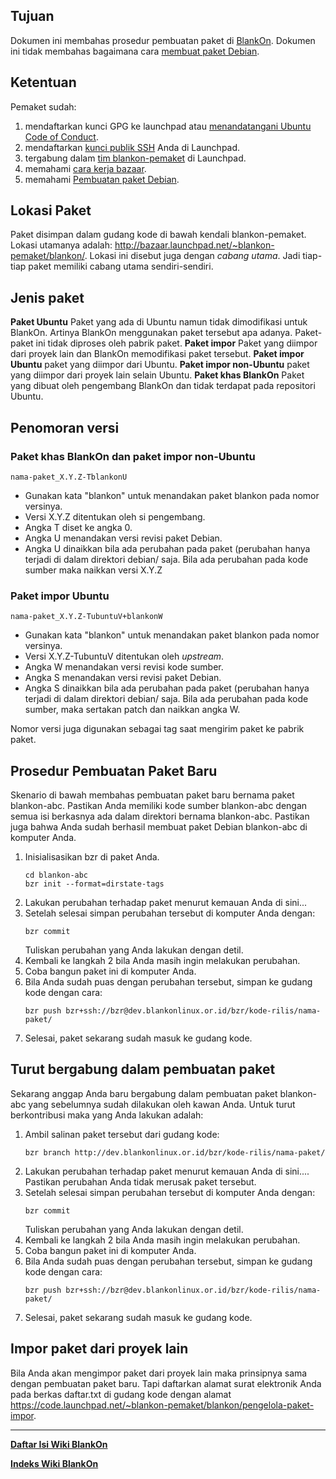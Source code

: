 ## Tujuan
Dokumen ini membahas prosedur pembuatan paket di [BlankOn](https://github.com/BlankOn). Dokumen ini tidak membahas bagaimana cara [membuat paket Debian](https://github.com/BlankOn/wiki/blob/master/TimPengembang/Pemaket/Panduan/MembuatPaketDebian.md).

## Ketentuan
Pemaket sudah:
1. mendaftarkan kunci GPG ke launchpad atau [menandatangani Ubuntu Code of Conduct](https://help.ubuntu.com/community/GnuPrivacyGuardHowto).
2. mendaftarkan [kunci publik SSH](https://help.ubuntu.com/community/SSHHowto#head-1ff9e61cfd81e9f741920b6920af8a85f7bddb30) Anda di Launchpad.
3. tergabung dalam [tim blankon-pemaket](https://github.com/BlankOn/wiki/tree/master/TimPengembang/Pemaket) di Launchpad.
4. memahami [cara kerja bazaar](https://help.ubuntu.com/community/EasyBazaar).
5. memahami [Pembuatan paket Debian](https://github.com/BlankOn/wiki/blob/master/TimPengembang/Pemaket/Panduan/MembuatPaketDebian.md).

## Lokasi Paket
Paket disimpan dalam gudang kode di bawah kendali blankon-pemaket. Lokasi utamanya adalah: http://bazaar.launchpad.net/~blankon-pemaket/blankon/<nama-paket>. Lokasi ini disebut juga dengan *cabang utama*. Jadi tiap-tiap paket memiliki cabang utama sendiri-sendiri.

## Jenis paket

**Paket Ubuntu**
Paket yang ada di Ubuntu namun tidak dimodifikasi untuk BlankOn. Artinya BlankOn menggunakan paket tersebut apa adanya. Paket-paket ini tidak diproses oleh pabrik paket.
**Paket impor**
Paket yang diimpor dari proyek lain dan BlankOn memodifikasi paket tersebut.
**Paket impor Ubuntu**
paket yang diimpor dari Ubuntu.
**Paket impor non-Ubuntu**
paket yang diimpor dari proyek lain selain Ubuntu.
**Paket khas BlankOn**
Paket yang dibuat oleh pengembang BlankOn dan tidak terdapat pada repositori Ubuntu.

## Penomoran versi
### Paket khas BlankOn dan paket impor non-Ubuntu
```
nama-paket_X.Y.Z-TblankonU
```
+ Gunakan kata "blankon" untuk menandakan paket blankon pada nomor versinya.
+ Versi X.Y.Z ditentukan oleh si pengembang.
+ Angka T diset ke angka 0.
+ Angka U menandakan versi revisi paket Debian.
+ Angka U dinaikkan bila ada perubahan pada paket (perubahan hanya terjadi di dalam direktori debian/ saja. Bila ada perubahan pada kode sumber maka naikkan versi X.Y.Z

### Paket impor Ubuntu
```
nama-paket_X.Y.Z-TubuntuV+blankonW
```
+ Gunakan kata "blankon" untuk menandakan paket blankon pada nomor versinya.
+ Versi X.Y.Z-TubuntuV ditentukan oleh *upstream*.
+ Angka W menandakan versi revisi kode sumber.
+ Angka S menandakan versi revisi paket Debian.
+ Angka S dinaikkan bila ada perubahan pada paket (perubahan hanya terjadi di dalam direktori debian/ saja. Bila ada perubahan pada kode sumber, maka sertakan patch dan naikkan angka W.

Nomor versi juga digunakan sebagai tag saat mengirim paket ke pabrik paket.

## Prosedur Pembuatan Paket Baru
Skenario di bawah membahas pembuatan paket baru bernama paket blankon-abc. Pastikan Anda memiliki kode sumber blankon-abc dengan semua isi berkasnya ada dalam direktori bernama blankon-abc. Pastikan juga bahwa Anda sudah berhasil membuat paket Debian blankon-abc di komputer Anda.

1. Inisialisasikan bzr di paket Anda.
    ```
    cd blankon-abc
    bzr init --format=dirstate-tags
    ```
2. Lakukan perubahan terhadap paket menurut kemauan Anda di sini...
3. Setelah selesai simpan perubahan tersebut di komputer Anda dengan:
    ```
    bzr commit
    ```
    Tuliskan perubahan yang Anda lakukan dengan detil.
4. Kembali ke langkah 2 bila Anda masih ingin melakukan perubahan.
5. Coba bangun paket ini di komputer Anda.
6. Bila Anda sudah puas dengan perubahan tersebut, simpan ke gudang kode dengan cara:
    ```
    bzr push bzr+ssh://bzr@dev.blankonlinux.or.id/bzr/kode-rilis/nama-paket/
    ```
7. Selesai, paket sekarang sudah masuk ke gudang kode.

## Turut bergabung dalam pembuatan paket
Sekarang anggap Anda baru bergabung dalam pembuatan paket blankon-abc yang sebelumnya sudah dilakukan oleh kawan Anda. Untuk turut berkontribusi maka yang Anda lakukan adalah:

1. Ambil salinan paket tersebut dari gudang kode:
    ```
    bzr branch http://dev.blankonlinux.or.id/bzr/kode-rilis/nama-paket/
    ```
2. Lakukan perubahan terhadap paket menurut kemauan Anda di sini.... Pastikan perubahan Anda tidak merusak paket tersebut.
3. Setelah selesai simpan perubahan tersebut di komputer Anda dengan:
    ```
    bzr commit
    ```
    Tuliskan perubahan yang Anda lakukan dengan detil.
4. Kembali ke langkah 2 bila Anda masih ingin melakukan perubahan.
5. Coba bangun paket ini di komputer Anda.
6. Bila Anda sudah puas dengan perubahan tersebut, simpan ke gudang kode dengan cara:
    ```
    bzr push bzr+ssh://bzr@dev.blankonlinux.or.id/bzr/kode-rilis/nama-paket/
    ```
7. Selesai, paket sekarang sudah masuk ke gudang kode.

## Impor paket dari proyek lain
Bila Anda akan mengimpor paket dari proyek lain maka prinsipnya sama dengan pembuatan paket baru. Tapi daftarkan alamat surat elektronik Anda pada berkas daftar.txt di gudang kode dengan alamat https://code.launchpad.net/~blankon-pemaket/blankon/pengelola-paket-impor.

 
---
[**Daftar Isi Wiki BlankOn**](/wiki/DaftarIsi/index.html)
 
[**Indeks Wiki BlankOn**](/wiki/Indeks.html)
